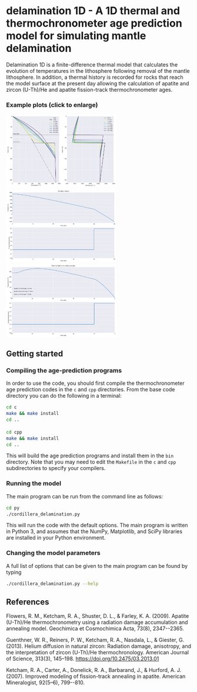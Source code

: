 # delamination 1D - A 1D thermal and thermochronometer age prediction model for simulating mantle delamination

Delamination 1D is a finite-difference thermal model that calculates the evolution of temperatures in the lithosphere following removal of the mantle lithosphere. In addition, a thermal history is recorded for rocks that reach the model surface at the present day allowing the calculation of apatite and zircon (U-Th)/He and apatite fission-track thermochronometer ages.

### Example plots (click to enlarge)

<a href="png/T_rho_hist.png"><img src="png/T_rho_hist.png" width=300></a>&nbsp;
<a href="png/T_rho_hist.png"><img src="png/elev_hist.png" width=300></a>&nbsp;
<a href="png/T_rho_hist.png"><img src="png/cooling_hist.png" width=300></a>

## Getting started

### Compiling the age-prediction programs

In order to use the code, you should first compile the thermochronometer age prediction codes in the `c` and `cpp` directories. From the base code directory you can do the following in a terminal:

```bash
cd c
make && make install
cd ..

cd cpp
make && make install
cd ..
```

This will build the age prediction programs and install them in the `bin` directory. Note that you may need to edit the `Makefile` in the `c` and `cpp` subdirectories to specify your compilers.

### Running the model

The main program can be run from the command line as follows:

```bash
cd py
./cordillera_delamination.py
```

This will run the code with the default options. The main program is written in Python 3, and assumes that the NumPy, Matplotlib, and SciPy libraries are installed in your Python environment.

### Changing the model parameters

A full list of options that can be given to the main program can be found by typing

```bash
./cordillera_delamination.py --help
```

## References

Flowers, R. M., Ketcham, R. A., Shuster, D. L., & Farley, K. A. (2009). Apatite (U-Th)/He thermochronometry using a radiation damage accumulation and annealing model. Geochimica et Cosmochimica Acta, 73(8), 2347--2365.

Guenthner, W. R., Reiners, P. W., Ketcham, R. A., Nasdala, L., & Giester, G. (2013). Helium diffusion in natural zircon: Radiation damage, anisotropy, and the interpretation of zircon (U-Th)/He thermochronology. American Journal of Science, 313(3), 145–198. https://doi.org/10.2475/03.2013.01

Ketcham, R. A., Carter, A., Donelick, R. A., Barbarand, J., & Hurford, A. J. (2007). Improved modeling of fission-track annealing in apatite. American Mineralogist, 92(5–6), 799--810.
